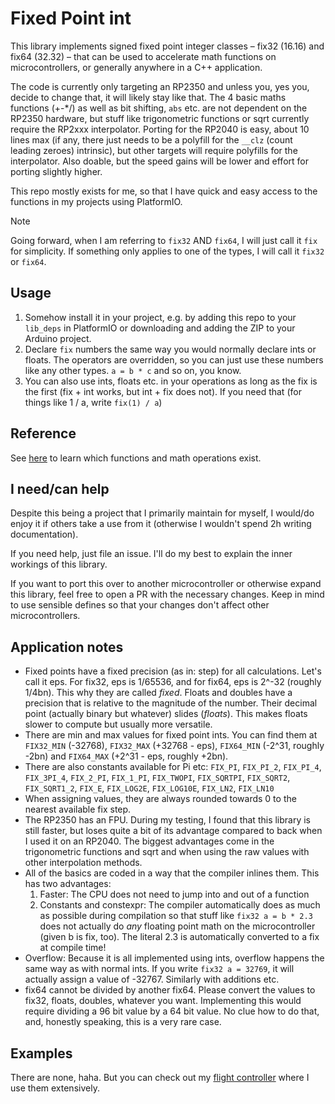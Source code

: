 # Fixed Point int

This library implements signed fixed point integer classes – fix32 (16.16) and fix64 (32.32) – that can be used to accelerate math functions on microcontrollers, or generally anywhere in a C++ application.

The code is currently only targeting an RP2350 and unless you, yes you, decide to change that, it will likely stay like that. The 4 basic maths functions (+-\*/) as well as bit shifting, `abs` etc. are not dependent on the RP2350 hardware, but stuff like trigonometric functions or sqrt currently require the RP2xxx interpolator. Porting for the RP2040 is easy, about 10 lines max (if any, there just needs to be a polyfill for the `__clz` (count leading zeroes) intrinsic), but other targets will require polyfills for the interpolator. Also doable, but the speed gains will be lower and effort for porting slightly higher.

This repo mostly exists for me, so that I have quick and easy access to the functions in my projects using PlatformIO.

> [!NOTE]
> Going forward, when I am referring to `fix32` AND `fix64`, I will just call it `fix` for simplicity. If something only applies to one of the types, I will call it `fix32` or `fix64`.

## Usage

1. Somehow install it in your project, e.g. by adding this repo to your `lib_deps` in PlatformIO or downloading and adding the ZIP to your Arduino project.
2. Declare `fix` numbers the same way you would normally declare ints or floats. The operators are overridden, so you can just use these numbers like any other types. `a = b * c` and so on, you know.
3. You can also use ints, floats etc. in your operations as long as the fix is the first (fix + int works, but int + fix does not). If you need that (for things like 1 / a, write `fix(1) / a`)

## Reference

See [here](Reference.md) to learn which functions and math operations exist.

## I need/can help

Despite this being a project that I primarily maintain for myself, I would/do enjoy it if others take a use from it (otherwise I wouldn't spend 2h writing documentation).

If you need help, just file an issue. I'll do my best to explain the inner workings of this library.

If you want to port this over to another microcontroller or otherwise expand this library, feel free to open a PR with the necessary changes. Keep in mind to use sensible defines so that your changes don't affect other microcontrollers.

## Application notes

-   Fixed points have a fixed precision (as in: step) for all calculations. Let's call it eps. For fix32, eps is 1/65536, and for fix64, eps is 2^-32 (roughly 1/4bn). This why they are called _fixed_. Floats and doubles have a precision that is relative to the magnitude of the number. Their decimal point (actually binary but whatever) slides (_floats_). This makes floats slower to compute but usually more versatile.
-   There are min and max values for fixed point ints. You can find them at `FIX32_MIN` (-32768), `FIX32_MAX` (+32768 - eps), `FIX64_MIN` (-2^31, roughly -2bn) and `FIX64_MAX` (+2^31 - eps, roughly +2bn).
-   There are also constants available for Pi etc: `FIX_PI`, `FIX_PI_2`, `FIX_PI_4`, `FIX_3PI_4`, `FIX_2_PI`, `FIX_1_PI`, `FIX_TWOPI`, `FIX_SQRTPI`, `FIX_SQRT2`, `FIX_SQRT1_2`, `FIX_E`, `FIX_LOG2E`, `FIX_LOG10E`, `FIX_LN2`, `FIX_LN10`
-   When assigning values, they are always rounded towards 0 to the nearest available fix step.
-   The RP2350 has an FPU. During my testing, I found that this library is still faster, but loses quite a bit of its advantage compared to back when I used it on an RP2040. The biggest advantages come in the trigonometric functions and sqrt and when using the raw values with other interpolation methods.
-   All of the basics are coded in a way that the compiler inlines them. This has two advantages:
    1.  Faster: The CPU does not need to jump into and out of a function
    2.  Constants and constexpr: The compiler automatically does as much as possible during compilation so that stuff like `fix32 a = b * 2.3` does not actually do _any_ floating point math on the microcontroller (given b is fix, too). The literal 2.3 is automatically converted to a fix at compile time!
-   Overflow: Because it is all implemented using ints, overflow happens the same way as with normal ints. If you write `fix32 a = 32769`, it will actually assign a value of -32767. Similarly with additions etc.
-   fix64 cannot be divided by another fix64. Please convert the values to fix32, floats, doubles, whatever you want. Implementing this would require dividing a 96 bit value by a 64 bit value. No clue how to do that, and, honestly speaking, this is a very rare case.

## Examples

There are none, haha. But you can check out my [flight controller](https://github.com/bastian2001/Kolibri-FC/blob/5b1625858ee2d05af3bae6ff0e256acd3157242d/Firmware/src/pid.cpp) where I use them extensively.
